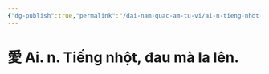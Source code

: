 ```yaml
---
{"dg-publish":true,"permalink":"/dai-nam-quac-am-tu-vi/ai-n-tieng-nhot-dau-ma-la-len/","tags":["âm-vị-tự"],"created":"2025-08-15T14:51:49.575+07:00"}
---
```


# 愛 Ai. n. Tiếng nhột, đau mà la lên.